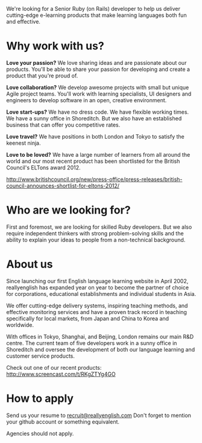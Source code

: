 We're looking for a Senior Ruby (on Rails) developer to help us deliver cutting-edge e-learning products that make learning languages both fun and effective.


Why work with us?
================================

**Love your passion?**
We love sharing ideas and are passionate about our products. You'll be able to share your passion for developing and create a product that you're proud of. 

**Love collaboration?**
We develop awesome projects with small but unique Agile project teams. You'll work with  learning specialists, UI designers and engineers to develop software in an open, creative environment. 

**Love start-ups?**
We have no dress code. We have flexible working times. We have a sunny office in Shoreditch.  But we also have an established business that can offer you competitive rates.

**Love travel?**
We have positions in both London and Tokyo to satisfy the keenest ninja.

**Love to be loved?**
We have a large number of learners from all around the world and our most recent product has been shortlisted for the British Council's  ELTons award 2012. 

http://www.britishcouncil.org/new/press-office/press-releases/british-council-announces-shortlist-for-eltons-2012/


Who are we looking for?
=======================

First and foremost, we are looking for skilled Ruby developers. But we also require independent thinkers with strong problem-solving skills and the ability to explain your ideas to people from a non-technical background.


About us
========

Since launching our first English language learning website in April 2002, reallyenglish has expanded year on year to become the partner of choice for corporations, educational establishments and individual students in Asia.  

We offer cutting-edge delivery systems, inspiring teaching methods, and effective monitoring services and have a proven track record in teaching specifically for local markets, from Japan and China to Korea and worldwide. 

With offices in Tokyo, Shanghai, and Beijing, London remains our main R&D centre. The current team of five developers work in a sunny office in Shoreditch and oversee the development of both our language learning and customer service products.
 
 Check out one of our recent products:
http://www.screencast.com/t/RKgZTYg4GO 


How to apply
============

Send us your resume to recruit@reallyenglish.com
Don't forget to mention your github account or something equivalent.

Agencies should not apply.
